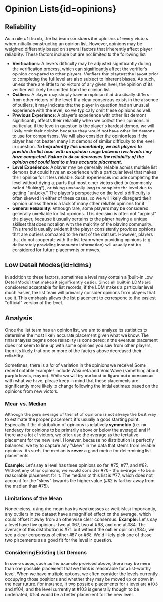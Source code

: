 <div class='panel fade js-scroll-anim' data-anim='fade'>

# Opinion Lists{id=opinions}

## Reliability

As a rule of thumb, the list team considers the opinions of every victors when initially constructing an opinion list. However, opinions may be weighted differently based on several factors that inherently affect player reliability. These factors include but are not limited to the following list:

- __**Verifications**__: A level's difficulty may be adjusted significantly during the verification process, which can significantly affect the verifier's opinion compared to other players. Verifiers that playtest the layout prior to completing the full level are also subject to inherent biases. As such, unless there are little to no victors of any given level, the opinion of its verifier will likely be omitted from the opinion list.
- __**Outliers**__: A player may simply have an opinion that drastically differs from other victors of the level. If a clear consensus exists in the absence of outliers, it may indicate that the player in question had an unusual experience with the level, so we typically omit these opinions as well. 
- __**Previous Experience**__: A player's experience with other list demons significantly affects their reliability when we collect their opinions. In particular, if the level in question is the player's hardest demon, we will likely omit their opinion because they would not have other list demons to use for comparisons. We will also consider the opinion less if the player has not beaten many list demons of similar difficulty to the level in question. ***To help identify this uncertainty, we ask players to provide the list team with an opinion range between two levels they have completed. Failure to do so decreases the reliability of the opinion and could lead to a less accurate placement.***
- __**Level Experience**__: A player may be generally reliable across multiple list demons but could have an experience with a particular level that makes their opinion for it less reliable. Such experiences include completing the level without dying at parts that most other victors died to (commonly called "fluking"), or taking unusually long to complete the level due to getting "unlucky." The player's perspective on the level's difficulty is often skewed in either of these cases, so we will likely disregard their opinion unless there is a lack of many other reliable opinions for it. 
- __**General Reliability**__: Although rare, some players may be considered generally unreliable for list opinions. This decision is often not "against" the player, because it usually pertains to the player having a unique skillset that does not align with the majority of the playing community. This trend is usually evident if the player consistently provides opinions that are outliers compared to the rest of the dataset. However, players that do not cooperate with the list team when providing opinions (e.g. deliberately providing inaccurate information) will usually not be considered for future placements or moves. 

## Low Detail Modes{id=ldms}

In addition to these factors, sometimes a level may contain a [built-in Low Detail Mode] that makes it significantly easier. Since all built-in LDMs are considered acceptable for list records, if the LDM makes a particular level much easier, the list team will primarily consider opinions from players that use it. This emphasis allows the list placement to correspond to the easiest "official" version of the level. 

## Analysis

Once the list team has an opinion list, we aim to analyze its statistics to determine the most likely accurate placement given what we know. The final analysis begins once reliability is considered; if the eventual placement does not seem to line up with some opinions you saw from other players, then it's likely that one or more of the factors above decreased their reliability. 

Sometimes, there is a *lot* of variation in the opinions we receive! Some recent notable examples include Wasureta and Void Wave (something about purple levels, maybe). While we will try our best to figure out a consensus with what we have, please keep in mind that these placements are significantly more likely to change following the initial estimate based on the opinions from new victors.

### Mean vs. Median

Although the pure average of the list of opinions is not always the best way to estimate the proper placement, it's usually a good starting point. Especially if the distribution of opinions is relatively __symmetric__ (i.e. no tendency for opinions to be primarily above or below the average) and if there are a lot of victors, we often use the average as the tentative placement for the new level. However, because no distribution is perfectly balanced, we try to capture any "skew" in the data that stems from reliable opinions. As such, the median is **never** a good metric for determining list placements.

__Example:__ Let's say a level has three opinions so far: #75, #77, and #82. Without any other opinions, we would consider #78 - the average - to be a reasonable placement for it. The median of this list is #77, which does not account for the "skew" towards the higher value (#82 is farther away from the median than #75).

### Limitations of the Mean

Nonetheless, using the mean has its weaknesses as well.  Most importantly, any outliers in the dataset have a magnified effect on the average, which could offset it away from an otherwise clear consensus. 
__Example:__ Let's say a level have five opinions: two at #67, two at #68, and one at #84. The average of this distribution is #71, but without the outlier opinion (#84), we see a clear consensus of either #67 or #68. We'd likely pick one of those two placements as a good fit for the level in question. 

### Considering Existing List Demons

In some cases, such as the example provided above, there may be more than one possible placement that we think is reasonable for a list-worthy level. When we have multiple options, we often consider the levels currently occupying those positions and whether they may be moved up or down in the near future. For instance, if two possible placements for a level are #103 and #104, and the level currently at #103 is generally thought to be underrated, #104 would be a better placement for the new level.


</div>
